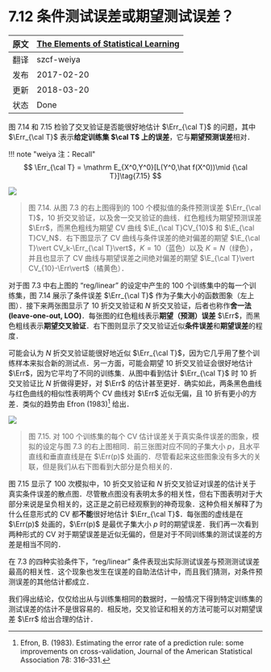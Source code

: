 # 7.12 条件测试误差或期望测试误差？

| 原文   | [The Elements of Statistical Learning](https://esl.hohoweiya.xyz/book/The%20Elements%20of%20Statistical%20Learning.pdf) |
| ---- | ---------------------------------------- |
| 翻译   | szcf-weiya                               |
| 发布 | 2017-02-20 |
| 更新 | 2018-03-20|
|状态|Done|

图 7.14 和 7.15 检验了交叉验证是否能很好地估计 $\Err_{\cal T}$ 的问题，其中 $\Err_{\cal T}$ 表示**给定训练集 $\cal T$ 上的误差**<!--（228页的式（7.15））-->，它与**期望预测误差**相对．

!!! note "weiya 注：Recall"
    $$
    \Err_{\cal T} = \mathrm E_{X^0,Y^0}[L(Y^0,\hat f(X^0))\mid {\cal T}]\tag{7.15}
    $$

![](../img/07/fig7.14.png)

> 图 7.14. 从图 7.3 的右上图得到的 100 个模拟值的条件预测误差 $\Err_{\cal T}$，10 折交叉验证，以及舍一交叉验证的曲线．红色粗线为期望预测误差 $\Err$，而黑色粗线为期望 CV 曲线 $\E_{\cal T}CV_{10}$ 和 $\E_{\cal T}CV_N$．右下图显示了 CV 曲线与条件误差的绝对偏差的期望 $\E_{\cal T}\vert CV_k-\Err_{\cal T}\vert$，$K=10$（蓝色）以及 $K=N$（绿色），并且也显示了 CV 曲线与期望误差之间绝对偏差的期望 $\E_{\cal T}\vert CV_{10}-\Err\vert$（橘黄色）．

对于图 7.3 中右上图的 “reg/linear” 的设定中产生的 100 个训练集中的每一个训练集，图 7.14 展示了条件误差 $\Err_{\cal T}$ 作为子集大小的函数图象（左上图）．接下来两张图显示了 $10$ 折交叉验证和 $N$ 折交叉验证，后者也称作**舍一法 (leave-one-out, LOO)**．每张图的红色粗线表示**期望（预测）误差** $\Err$，而黑色粗线表示**期望交叉验证**．右下图则显示了交叉验证近似**条件误差**和**期望误差**的程度．

可能会认为 $N$ 折交叉验证能很好地近似 $\Err_{\cal T}$，因为它几乎用了整个训练样本来拟合新的测试点．另一方面，可能会期望 $10$ 折交叉验证会很好地估计 $\Err$，因为它平均了不同的训练集．从图中看到估计 $\Err_{\cal T}$ 时 $10$ 折交叉验证比 $N$ 折做得更好，对 $\Err$ 的估计甚至更好．确实如此，两条黑色曲线与红色曲线的相似性表明两个 CV 曲线对 $\Err$ 近似无偏，且 $10$ 折有更小的方差．类似的趋势由 Efron (1983)[^1] 给出．

![](../img/07/fig7.15.png)

> 图 7.15.  对 100 个训练集的每个 CV 估计误差关于真实条件误差的图象，模拟的设定与图 7.3 的右上图相同．前三张图对应不同的子集大小 $p$，且水平直线和垂直直线是在 $\Err(p)$ 处画的．尽管看起来这些图象没有多大的关联，但是我们从右下图看到大部分是负相关的．

图 7.15 显示了 100 次模拟中，10 折交叉验证和 $N$ 折交叉验证对误差的估计关于真实条件误差的散点图．尽管散点图没有表明太多的相关性，但右下图表明对于大部分来说是呈负相关的，这正是之前已经观察到的神奇现象．这种负相关解释了为什么任意形式的 CV 都**不能**很好地估计 $\Err_{\cal T}$．每张图的虚线是在 $\Err(p)$ 处画的，$\Err(p)$ 是最优子集大小 $p$ 时的期望误差．我们再一次看到两种形式的 CV 对于期望误差是近似无偏的，但是对于不同训练集的测试误差的方差是相当不同的．

在 7.3 的四种实验条件下，“reg/linear” 条件表现出实际测试误差与预测测试误差最高的相关性．这个现象也发生在误差的自助法估计中，而且我们猜测，对条件预测误差的其他估计都成立．

我们得出结论，仅仅给出从与训练集相同的数据时，一般情况下得到特定训练集的测试误差的估计不是很容易的．相反地，交叉验证和相关的方法可能可以对期望误差 $\Err$ 给出合理的估计．

[^1]: Efron, B. (1983). Estimating the error rate of a prediction rule: some improvements on cross-validation, Journal of the American Statistical Association 78: 316–331.
